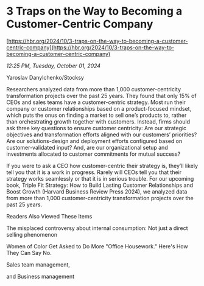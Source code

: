 # 3 Traps on the Way to Becoming a Customer-Centric Company

[https://hbr.org/2024/10/3-traps-on-the-way-to-becoming-a-customer-centric-company](https://hbr.org/2024/10/3-traps-on-the-way-to-becoming-a-customer-centric-company)

*12:25 PM, Tuesday, October 01, 2024*

Yaroslav Danylchenko/Stocksy

Researchers analyzed data from more than 1,000 customer-centricity transformation projects over the past 25 years. They found that only 15% of CEOs and sales teams have a customer-centric strategy. Most run their company or customer relationships based on a product-focused mindset, which puts the onus on finding a market to sell one’s products to, rather than orchestrating growth together with customers. Instead, firms should ask three key questions to ensure customer centricity: Are our strategic objectives and transformation efforts aligned with our customers’ priorities? Are our solutions-design and deployment efforts configured based on customer-validated input? And, are our organizational setup and investments allocated to customer commitments for mutual success?

If you were to ask a CEO how customer-centric their strategy is, they’ll likely tell you that it is a work in progress. Rarely will CEOs tell you that their strategy works seamlessly or that it is in serious trouble. For our upcoming book, Triple Fit Strategy: How to Build Lasting Customer Relationships and Boost Growth (Harvard Business Review Press 2024), we analyzed data from more than 1,000 customer-centricity transformation projects over the past 25 years.

Readers Also Viewed These Items

The misplaced controversy about internal consumption: Not just a direct selling phenomenon

Women of Color Get Asked to Do More "Office Housework." Here's How They Can Say No.

Sales team management,

and Business management


